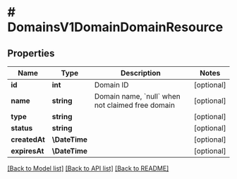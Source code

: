 # # DomainsV1DomainDomainResource

## Properties

Name | Type | Description | Notes
------------ | ------------- | ------------- | -------------
**id** | **int** | Domain ID | [optional]
**name** | **string** | Domain name, &#x60;null&#x60; when not claimed free domain | [optional]
**type** | **string** |  | [optional]
**status** | **string** |  | [optional]
**createdAt** | **\DateTime** |  | [optional]
**expiresAt** | **\DateTime** |  | [optional]

[[Back to Model list]](../../README.md#models) [[Back to API list]](../../README.md#endpoints) [[Back to README]](../../README.md)
